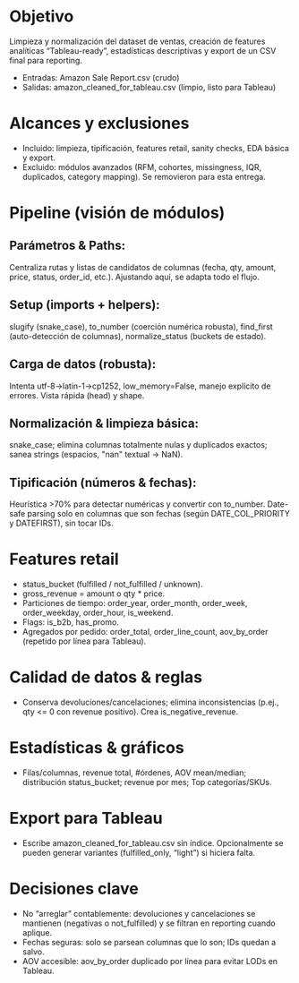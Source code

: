 # Objetivo
Limpieza y normalización del dataset de ventas, creación de features analíticas “Tableau-ready”, estadísticas descriptivas y export de un CSV final para reporting.

- Entradas: Amazon Sale Report.csv (crudo)
- Salidas: amazon_cleaned_for_tableau.csv (limpio, listo para Tableau)

# Alcances y exclusiones

- Incluido: limpieza, tipificación, features retail, sanity checks, EDA básica y export.
- Excluido: módulos avanzados (RFM, cohortes, missingness, IQR, duplicados, category mapping). Se removieron para esta entrega.

# Pipeline (visión de módulos)

## Parámetros & Paths: 
Centraliza rutas y listas de candidatos de columnas (fecha, qty, amount, price, status, order_id, etc.). Ajustando aquí, se adapta todo el flujo.

## Setup (imports + helpers): 
slugify (snake_case), to_number (coerción numérica robusta), find_first (auto-detección de columnas), normalize_status (buckets de estado).

## Carga de datos (robusta): 
Intenta utf-8→latin-1→cp1252, low_memory=False, manejo explícito de errores. Vista rápida (head) y shape.

## Normalización & limpieza básica: 
snake_case; elimina columnas totalmente nulas y duplicados exactos; sanea strings (espacios, "nan" textual → NaN).

## Tipificación (números & fechas): 
Heurística >70% para detectar numéricas y convertir con to_number. Date-safe parsing solo en columnas que son fechas (según DATE_COL_PRIORITY y DATEFIRST), sin tocar IDs.

# Features retail

- status_bucket (fulfilled / not_fulfilled / unknown).
- gross_revenue = amount o qty * price.
- Particiones de tiempo: order_year, order_month, order_week, order_weekday, order_hour, is_weekend.
- Flags: is_b2b, has_promo.
- Agregados por pedido: order_total, order_line_count, aov_by_order (repetido por línea para Tableau).

# Calidad de datos & reglas

- Conserva devoluciones/cancelaciones; elimina inconsistencias (p.ej., qty <= 0 con revenue positivo). Crea is_negative_revenue.

# Estadísticas & gráficos

- Filas/columnas, revenue total, #órdenes, AOV mean/median; distribución status_bucket; revenue por mes; Top categorías/SKUs.

# Export para Tableau

- Escribe amazon_cleaned_for_tableau.csv sin índice. Opcionalmente se pueden generar variantes (fulfilled_only, “light”) si hiciera falta.

# Decisiones clave

- No “arreglar” contablemente: devoluciones y cancelaciones se mantienen (negativas o not_fulfilled) y se filtran en reporting cuando aplique.
- Fechas seguras: solo se parsean columnas que lo son; IDs quedan a salvo.
- AOV accesible: aov_by_order duplicado por línea para evitar LODs en Tableau.
